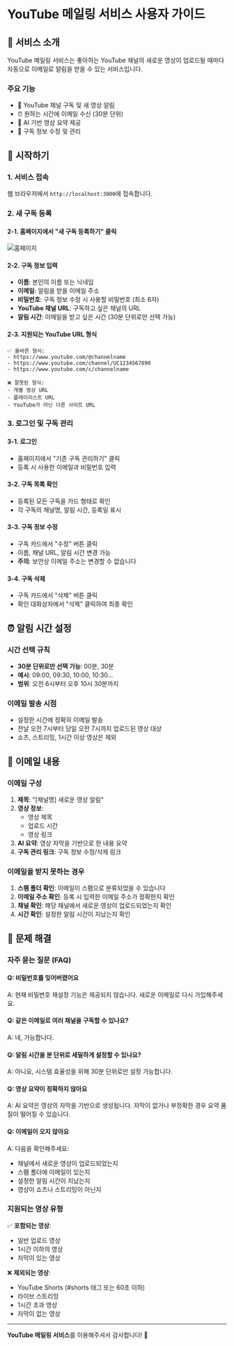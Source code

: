 # YouTube 메일링 서비스 사용자 가이드

## 📧 서비스 소개

YouTube 메일링 서비스는 좋아하는 YouTube 채널의 새로운 영상이 업로드될 때마다 자동으로 이메일로 알림을 받을 수 있는 서비스입니다.

### 주요 기능

- 🎥 YouTube 채널 구독 및 새 영상 알림
- ⏰ 원하는 시간에 이메일 수신 (30분 단위)
- 📝 AI 기반 영상 요약 제공
- 🔧 구독 정보 수정 및 관리

## 🚀 시작하기

### 1. 서비스 접속

웹 브라우저에서 `http://localhost:3000`에 접속합니다.

### 2. 새 구독 등록

#### 2-1. 홈페이지에서 "새 구독 등록하기" 클릭

![홈페이지](docs/images/home.png)

#### 2-2. 구독 정보 입력

- **이름**: 본인의 이름 또는 닉네임
- **이메일**: 알림을 받을 이메일 주소
- **비밀번호**: 구독 정보 수정 시 사용할 비밀번호 (최소 6자)
- **YouTube 채널 URL**: 구독하고 싶은 채널의 URL
- **알림 시간**: 이메일을 받고 싶은 시간 (30분 단위로만 선택 가능)

#### 2-3. 지원되는 YouTube URL 형식

```
✅ 올바른 형식:
- https://www.youtube.com/@channelname
- https://www.youtube.com/channel/UC1234567890
- https://www.youtube.com/c/channelname

❌ 잘못된 형식:
- 개별 영상 URL
- 플레이리스트 URL
- YouTube가 아닌 다른 사이트 URL
```

### 3. 로그인 및 구독 관리

#### 3-1. 로그인

- 홈페이지에서 "기존 구독 관리하기" 클릭
- 등록 시 사용한 이메일과 비밀번호 입력

#### 3-2. 구독 목록 확인

- 등록된 모든 구독을 카드 형태로 확인
- 각 구독의 채널명, 알림 시간, 등록일 표시

#### 3-3. 구독 정보 수정

- 구독 카드에서 "수정" 버튼 클릭
- 이름, 채널 URL, 알림 시간 변경 가능
- **주의**: 보안상 이메일 주소는 변경할 수 없습니다

#### 3-4. 구독 삭제

- 구독 카드에서 "삭제" 버튼 클릭
- 확인 대화상자에서 "삭제" 클릭하여 최종 확인

## ⏰ 알림 시간 설정

### 시간 선택 규칙

- **30분 단위로만 선택 가능**: 00분, 30분
- **예시**: 09:00, 09:30, 10:00, 10:30...
- **범위**: 오전 6시부터 오후 10시 30분까지

### 이메일 발송 시점

- 설정한 시간에 정확히 이메일 발송
- 전날 오전 7시부터 당일 오전 7시까지 업로드된 영상 대상
- 쇼츠, 스트리밍, 1시간 이상 영상은 제외

## 📧 이메일 내용

### 이메일 구성

1. **제목**: "[채널명] 새로운 영상 알림"
2. **영상 정보**:
   - 영상 제목
   - 업로드 시간
   - 영상 링크
3. **AI 요약**: 영상 자막을 기반으로 한 내용 요약
4. **구독 관리 링크**: 구독 정보 수정/삭제 링크

### 이메일을 받지 못하는 경우

1. **스팸 폴더 확인**: 이메일이 스팸으로 분류되었을 수 있습니다
2. **이메일 주소 확인**: 등록 시 입력한 이메일 주소가 정확한지 확인
3. **채널 확인**: 해당 채널에서 새로운 영상이 업로드되었는지 확인
4. **시간 확인**: 설정한 알림 시간이 지났는지 확인

## 🔧 문제 해결

### 자주 묻는 질문 (FAQ)

#### Q: 비밀번호를 잊어버렸어요

A: 현재 비밀번호 재설정 기능은 제공되지 않습니다. 새로운 이메일로 다시 가입해주세요.

#### Q: 같은 이메일로 여러 채널을 구독할 수 있나요?

A: 네, 가능합니다.

#### Q: 알림 시간을 분 단위로 세밀하게 설정할 수 있나요?

A: 아니요, 시스템 효율성을 위해 30분 단위로만 설정 가능합니다.

#### Q: 영상 요약이 정확하지 않아요

A: AI 요약은 영상의 자막을 기반으로 생성됩니다. 자막이 없거나 부정확한 경우 요약 품질이 떨어질 수 있습니다.

#### Q: 이메일이 오지 않아요

A: 다음을 확인해주세요:

- 채널에서 새로운 영상이 업로드되었는지
- 스팸 폴더에 이메일이 있는지
- 설정한 알림 시간이 지났는지
- 영상이 쇼츠나 스트리밍이 아닌지

### 지원되는 영상 유형

✅ **포함되는 영상**:

- 일반 업로드 영상
- 1시간 이하의 영상
- 자막이 있는 영상

❌ **제외되는 영상**:

- YouTube Shorts (#shorts 태그 또는 60초 이하)
- 라이브 스트리밍
- 1시간 초과 영상
- 자막이 없는 영상

---

**YouTube 메일링 서비스**를 이용해주셔서 감사합니다! 🎉
